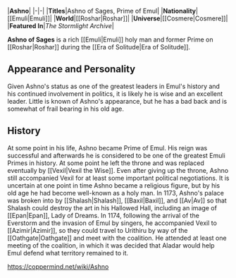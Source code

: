 |**Ashno**|
|-|-|
|**Titles**|Ashno of Sages, Prime of Emul|
|**Nationality**|[[Emuli\|Emuli]]|
|**World**|[[Roshar\|Roshar]]|
|**Universe**|[[Cosmere\|Cosmere]]|
|**Featured In**|*The Stormlight Archive*|

**Ashno of Sages** is a rich [[Emuli\|Emuli]] holy man and former Prime on [[Roshar\|Roshar]] during the [[Era of Solitude\|Era of Solitude]].

## Appearance and Personality
Given Ashno's status as one of the greatest leaders in Emul's history and his continued involvement in politics, it is likely he is wise and an excellent leader.
Little is known of Ashno's appearance, but he has a bad back and is somewhat of frail bearing in his old age.

## History
At some point in his life, Ashno became Prime of Emul. His reign was successful and afterwards he is considered to be one of the greatest Emuli Primes in history. At some point he left the throne and was replaced eventually by [[Vexil\|Vexil the Wise]]. Even after giving up the throne, Ashno still accompanied Vexil for at least some important political negotiations. It is uncertain at one point in time Ashno became a religious figure, but by his old age he had become well-known as a holy man.
In 1173, Ashno's palace was broken into by [[Shalash\|Shalash]], [[Baxil\|Baxil]], and [[Av\|Av]] so that Shalash could destroy the art in his Hallowed Hall, including an image of [[Epan\|Epan]], Lady of Dreams. In 1174, following the arrival of the Everstorm and the invasion of Emul by singers, he accompanied Vexil to [[Azimir\|Azimir]], so they could travel to Urithiru by way of the [[Oathgate\|Oathgate]] and meet with the coalition. He attended at least one meeting of the coalition, in which it was decided that Aladar would help Emul defend what territory remained to it.



https://coppermind.net/wiki/Ashno